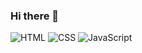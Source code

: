 ### Hi there 👋

![HTML](https://img.shields.io/badge/<LABEL>-HTML-red)
![CSS](https://img.shields.io/static/v1?label=<LABEL>&message=CSS&color=blue)
![JavaScript](https://img.shields.io/static/v1?label=JS&message=JavaScript&color=yellow)
